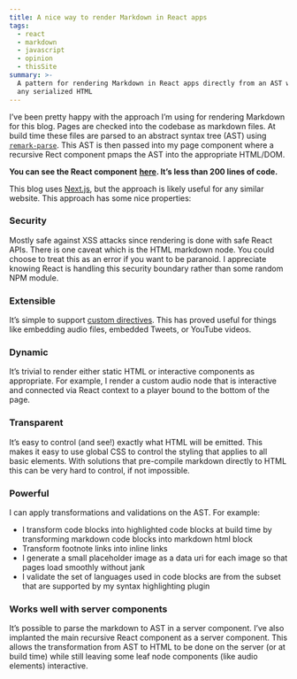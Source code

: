 ```yaml
---
title: A nice way to render Markdown in React apps
tags:
  - react
  - markdown
  - javascript
  - opinion
  - thisSite
summary: >-
  A pattern for rendering Markdown in React apps directly from an AST without
  any serialized HTML
---
```

I’ve been pretty happy with the approach I’m using for rendering Markdown for this blog. Pages are checked into the codebase as markdown files. At build time these files are parsed to an abstract syntax tree (AST) using [`remark-parse`](https://www.npmjs.com/package/remark-parse). This AST is then passed into my page component where a recursive Rect component pmaps the AST into the appropriate HTML/DOM.

**You can see the React component** [**here**](https://github.com/captbaritone/jordaneldredge.com/blob/705cb9213b79f68ec48c05ec052f740f7234d936/lib/components/Markdown.js)**. It’s less than 200 lines of code.**

This blog uses [Next.js](https://nextjs.org/), but the approach is likely useful for any similar website. This approach has some nice properties:

### Security

Mostly safe against XSS attacks since rendering is done with safe React APIs. There is one caveat which is the HTML markdown node. You could choose to treat this as an error if you want to be paranoid. I appreciate knowing React is handling this security boundary rather than some random NPM module.

### Extensible

It’s simple to support [custom directives](https://github.com/remarkjs/remark-directive). This has proved useful for things like embedding audio files, embedded Tweets, or YouTube videos.

### Dynamic

It’s trivial to render either static HTML or interactive components as appropriate. For example, I render a custom audio node that is interactive and connected via React context to a player bound to the bottom of the page.

### Transparent

It’s easy to control (and see!) exactly what HTML will be emitted. This makes it easy to use global CSS to control the styling that applies to all basic elements. With solutions that pre-compile markdown directly to HTML this can be very hard to control, if not impossible.

### Powerful

I can apply transformations and validations on the AST. For example:

- I transform code blocks into highlighted code blocks at build time by transforming markdown code blocks into markdown html block
- Transform footnote links into inline links
- I generate a small placeholder image as a data uri for each image so that pages load smoothly without jank
- I validate the set of languages used in code blocks are from the subset that are supported by my syntax highlighting plugin

### Works well with server components

It’s possible to parse the markdown to AST in a server component. I’ve also implanted the main recursive React component as a server component. This allows the transformation from AST to HTML to be done on the server (or at build time) while still leaving some leaf node components (like audio elements) interactive.
